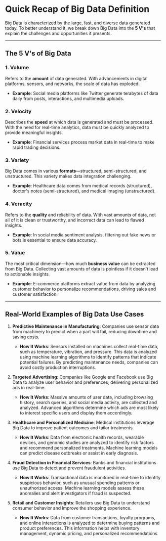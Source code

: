 # Quick Recap of Big Data Definition

Big Data is characterized by the large, fast, and diverse data generated today. To better understand it, we break down Big Data into the **5 V's** that explain the challenges and opportunities it presents.

---

## The 5 V's of Big Data

### 1. **Volume**
Refers to the **amount** of data generated. With advancements in digital platforms, sensors, and networks, the scale of data has exploded.

- **Example**: Social media platforms like Twitter generate terabytes of data daily from posts, interactions, and multimedia uploads.



### 2. **Velocity**
Describes the **speed** at which data is generated and must be processed. With the need for real-time analytics, data must be quickly analyzed to provide meaningful insights.

- **Example**: Financial services process market data in real-time to make rapid trading decisions.



### 3. **Variety**
Big Data comes in various **formats**—structured, semi-structured, and unstructured. This variety makes data integration challenging.

- **Example**: Healthcare data comes from medical records (structured), doctor's notes (semi-structured), and medical imaging (unstructured).



### 4. **Veracity**
Refers to the **quality** and reliability of data. With vast amounts of data, not all of it is clean or trustworthy, and incorrect data can lead to flawed insights.

- **Example**: In social media sentiment analysis, filtering out fake news or bots is essential to ensure data accuracy.



### 5. **Value**
The most critical dimension—how much **business value** can be extracted from Big Data. Collecting vast amounts of data is pointless if it doesn’t lead to actionable insights.

- **Example**: E-commerce platforms extract value from data by analyzing customer behavior to personalize recommendations, driving sales and customer satisfaction.

---

## Real-World Examples of Big Data Use Cases

1. **Predictive Maintenance in Manufacturing**: Companies use sensor data from machinery to predict when a part will fail, reducing downtime and saving costs.
   - **How It Works**: Sensors installed on machines collect real-time data, such as temperature, vibration, and pressure. This data is analyzed using machine learning algorithms to identify patterns that indicate potential failures. By predicting maintenance needs, companies can avoid costly production interruptions.

2. **Targeted Advertising**: Companies like Google and Facebook use Big Data to analyze user behavior and preferences, delivering personalized ads in real-time.
   - **How It Works**: Massive amounts of user data, including browsing history, search queries, and social media activity, are collected and analyzed. Advanced algorithms determine which ads are most likely to interest specific users and display them accordingly.


3. **Healthcare and Personalized Medicine**: Medical institutions leverage Big Data to improve patient outcomes and tailor treatments.
   - **How It Works**: Data from electronic health records, wearable devices, and genomic studies are analyzed to identify risk factors and recommend personalized treatments. Machine learning models can predict disease outbreaks or assist in early diagnosis.

4. **Fraud Detection in Financial Services**: Banks and financial institutions use Big Data to detect and prevent fraudulent activities.
   - **How It Works**: Transactional data is monitored in real-time to identify suspicious behavior, such as unusual spending patterns or unauthorized access. Machine learning models assess these anomalies and alert investigators if fraud is suspected.

5. **Retail and Customer Insights**: Retailers use Big Data to understand consumer behavior and improve the shopping experience.
   - **How It Works**: Data from customer transactions, loyalty programs, and online interactions is analyzed to determine buying patterns and product preferences. This information helps with inventory management, dynamic pricing, and personalized recommendations.

